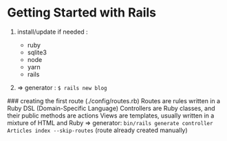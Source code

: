 # Getting Started with Rails

1. install/update if needed :
   - ruby
   - sqlite3
   - node
   - yarn
   - rails

2. => generator : `$ rails new blog`

### creating the first route (./config/routes.rb)
   Routes are rules written in a Ruby DSL (Domain-Specific Language)
   Controllers are Ruby classes, and their public methods are actions
   Views are templates, usually written in a mixture of HTML and Ruby
   => generator: `bin/rails generate controller Articles index --skip-routes` (route already created manually)
